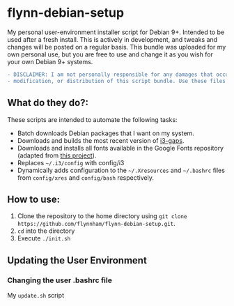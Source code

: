 # flynn-debian-setup
My personal user-environment installer script for Debian 9+. Intended to be used after a fresh install. This is actively in development, and tweaks and changes will be posted on a regular basis. This bundle was uploaded for my own personal use, but you are free to use and change it as you wish for your own Debian 9+ systems.

``` diff
- DISCLAIMER: I am not personally responsible for any damages that occur though the usage,
- modification, or distribution of this script bundle. Use these files at your own risk.
```

## What do they do?:

These scripts are intended to automate the following tasks:
* Batch downloads Debian packages that I want on my system.
* Downloads and builds the most recent version of [i3-gaps](https://github.com/Airblader/i3).
* Downloads and installs all fonts available in the Google Fonts repository (adapted from [this project](https://github.com/hotice/webupd8/blob/master/install-google-fonts)).
* Replaces `~/.i3/config` with config/i3
* Dynamically adds configuration to the `~/.Xresources` and `~/.bashrc` files from `config/xres` and `config/bash` respectively. 

## How to use:

1. Clone the repository to the home directory using `git clone https://github.com/flynnham/flynn-debian-setup.git`.
2. `cd` into the directory
3. Execute `./init.sh`

## Updating the User Environment

### Changing the user .bashrc file
My `update.sh` script

